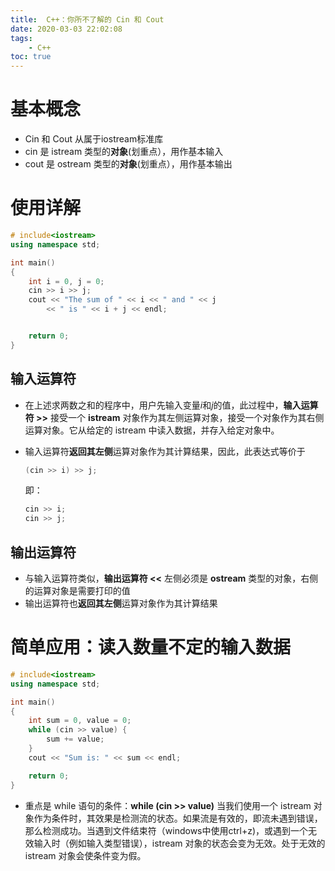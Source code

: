 ```yaml
---
title:  C++：你所不了解的 Cin 和 Cout
date: 2020-03-03 22:02:08
tags:
	- C++
toc: true
---
```



# 基本概念
- Cin 和 Cout  从属于iostream标准库
-  cin 是 istream 类型的**对象**(划重点），用作基本输入
-  cout 是 ostream 类型的**对象**(划重点），用作基本输出

<!--more-->

# 使用详解

```cpp
# include<iostream>
using namespace std;

int main()
{
	int i = 0, j = 0;
	cin >> i >> j;
	cout << "The sum of " << i << " and " << j
		<< " is " << i + j << endl;


	return 0;
}
```
## 输入运算符
- 在上述求两数之和的程序中，用户先输入变量$i$和$j$的值，此过程中，**输入运算符 >>** 接受一个 **istream** 对象作为其左侧运算对象，接受一个对象作为其右侧运算对象。它从给定的 istream 中读入数据，并存入给定对象中。
- 输入运算符**返回其左侧**运算对象作为其计算结果，因此，此表达式等价于

	```cpp
	(cin >> i) >> j;
	```
	即：
	
	```cpp
	cin >> i;
	cin >> j;
	```
## 输出运算符
- 与输入运算符类似，**输出运算符 <<** 左侧必须是 **ostream** 类型的对象，右侧的运算对象是需要打印的值
- 输出运算符也**返回其左侧**运算对象作为其计算结果
# 简单应用：读入数量不定的输入数据

```cpp
# include<iostream>
using namespace std;

int main()
{
	int sum = 0, value = 0;
	while (cin >> value) {
		sum += value;
	}
	cout << "Sum is: " << sum << endl;

	return 0;
}
```
- 重点是 while 语句的条件：**while (cin >> value)**
当我们使用一个 istream 对象作为条件时，其效果是检测流的状态。如果流是有效的，即流未遇到错误，那么检测成功。当遇到文件结束符（windows中使用ctrl+z)，或遇到一个无效输入时（例如输入类型错误），istream 对象的状态会变为无效。处于无效的 istream 对象会使条件变为假。
